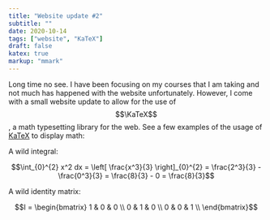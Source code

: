 ```yaml
---
title: "Website update #2"
subtitle: "" 
date: 2020-10-14
tags: ["website", "KaTeX"]
draft: false
katex: true
markup: "mmark"
---
```


Long time no see. I have been focusing on my courses that I am taking and not much has happened with the website unfortunately. However, I come with a small website update to allow for the use of $$\KaTeX$$, a math typesetting library for the web. See a few examples of the usage of [KaTeX](https://katex.org/) to display math:

A wild integral:

$$\int_{0}^{2} x^2 dx = \left[ \frac{x^3}{3} \right]_{0}^{2} = \frac{2^3}{3} - \frac{0^3}{3} = \frac{8}{3} - 0 = \frac{8}{3}$$

A wild identity matrix:

$$I = \begin{bmatrix} 
1 & 0 & 0 \\
0 & 1 & 0 \\
0 & 0 & 1 \\
\end{bmatrix}$$